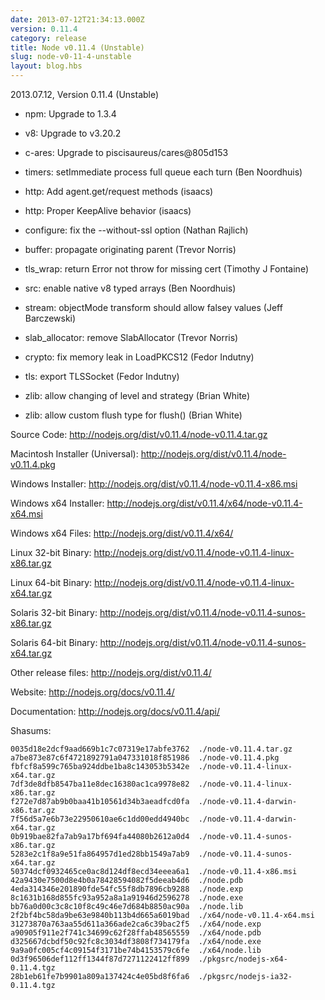 ```yaml
---
date: 2013-07-12T21:34:13.000Z
version: 0.11.4
category: release
title: Node v0.11.4 (Unstable)
slug: node-v0-11-4-unstable
layout: blog.hbs
---
```


2013.07.12, Version 0.11.4 (Unstable)

* npm: Upgrade to 1.3.4

* v8: Upgrade to v3.20.2

* c-ares: Upgrade to piscisaureus/cares@805d153

* timers: setImmediate process full queue each turn (Ben Noordhuis)

* http: Add agent.get/request methods (isaacs)

* http: Proper KeepAlive behavior (isaacs)

* configure: fix the --without-ssl option (Nathan Rajlich)

* buffer: propagate originating parent (Trevor Norris)

* tls_wrap: return Error not throw for missing cert (Timothy J Fontaine)

* src: enable native v8 typed arrays (Ben Noordhuis)

* stream: objectMode transform should allow falsey values (Jeff Barczewski)

* slab_allocator: remove SlabAllocator (Trevor Norris)

* crypto: fix memory leak in LoadPKCS12 (Fedor Indutny)

* tls: export TLSSocket (Fedor Indutny)

* zlib: allow changing of level and strategy (Brian White)

* zlib: allow custom flush type for flush() (Brian White)


Source Code: http://nodejs.org/dist/v0.11.4/node-v0.11.4.tar.gz

Macintosh Installer (Universal): http://nodejs.org/dist/v0.11.4/node-v0.11.4.pkg

Windows Installer: http://nodejs.org/dist/v0.11.4/node-v0.11.4-x86.msi

Windows x64 Installer: http://nodejs.org/dist/v0.11.4/x64/node-v0.11.4-x64.msi

Windows x64 Files: http://nodejs.org/dist/v0.11.4/x64/

Linux 32-bit Binary: http://nodejs.org/dist/v0.11.4/node-v0.11.4-linux-x86.tar.gz

Linux 64-bit Binary: http://nodejs.org/dist/v0.11.4/node-v0.11.4-linux-x64.tar.gz

Solaris 32-bit Binary: http://nodejs.org/dist/v0.11.4/node-v0.11.4-sunos-x86.tar.gz

Solaris 64-bit Binary: http://nodejs.org/dist/v0.11.4/node-v0.11.4-sunos-x64.tar.gz

Other release files: http://nodejs.org/dist/v0.11.4/

Website: http://nodejs.org/docs/v0.11.4/

Documentation: http://nodejs.org/docs/v0.11.4/api/

Shasums:
```
0035d18e2dcf9aad669b1c7c07319e17abfe3762  ./node-v0.11.4.tar.gz
a7be873e87c6f4721892791a047331018f851986  ./node-v0.11.4.pkg
fbfcf8a599c765ba924ddbe1ba8c143053b5342e  ./node-v0.11.4-linux-x64.tar.gz
7df3de8dfb8547ba11e8dec16380ac1ca9978e82  ./node-v0.11.4-linux-x86.tar.gz
f272e7d87ab9b0baa41b10561d34b3aeadfcd0fa  ./node-v0.11.4-darwin-x86.tar.gz
7f56d5a7e6b73e22950610ae6c1dd00edd4940bc  ./node-v0.11.4-darwin-x64.tar.gz
0b919bae82fa7ab9a17bf694fa44080b2612a0d4  ./node-v0.11.4-sunos-x86.tar.gz
5283e2c1f8a9e51fa864957d1ed28bb1549a7ab9  ./node-v0.11.4-sunos-x64.tar.gz
50374dcf0932465ce0ac8d124df8ecd34eeea6a1  ./node-v0.11.4-x86.msi
42a9430e7500d8e4b0a78428594082f5deeab4d6  ./node.pdb
4eda314346e201890fde54fc55f8db7896cb9288  ./node.exp
8c1631b168d855fc93a952a8a1a91946d2596278  ./node.exe
bb76a0d00c3c8c10f8c49c46e7d684b8850ac90a  ./node.lib
2f2bf4bc58da9be63e9840b113b4d665a6019bad  ./x64/node-v0.11.4-x64.msi
31273870a763aa55d611a366ade2ca6c39bac2f5  ./x64/node.exp
a90905f911e2f741c34699c62f28ffab48565559  ./x64/node.pdb
d325667dcbdf50c92fc8c3034df3808f734179fa  ./x64/node.exe
9a9a0fc005cf4c09154f3171be74b4153579c6fe  ./x64/node.lib
0d3f96506def112ff1344f87d7271122412ff899  ./pkgsrc/nodejs-x64-0.11.4.tgz
28b1eb61fe7b9901a809a137424c4e05bd8f6fa6  ./pkgsrc/nodejs-ia32-0.11.4.tgz
```

